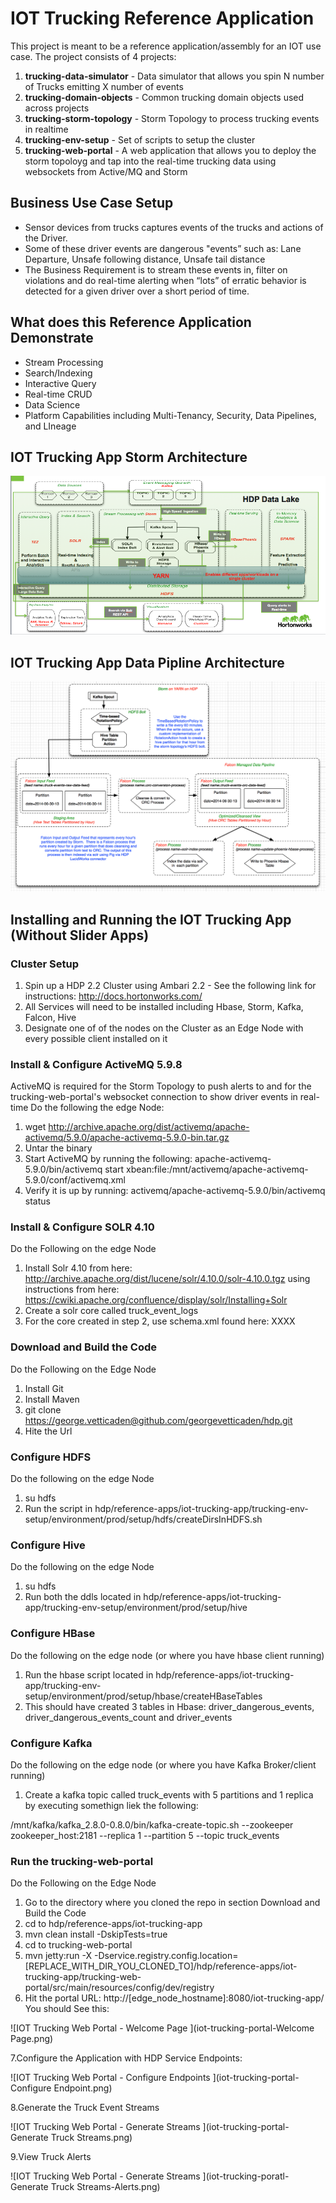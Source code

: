 # IOT Trucking Reference Application
This project is meant to be a reference application/assembly for an IOT use case. The project consists of 4 projects:

1. **trucking-data-simulator** - Data simulator that allows you spin N number of Trucks emitting X number of events
2. **trucking-domain-objects** - Common trucking domain objects used across projects
3. **trucking-storm-topology** - Storm Topology to process trucking events in realtime
4. **trucking-env-setup** - Set of scripts to setup the cluster
5. **trucking-web-portal** - A web application that allows you to deploy the storm topoloyg and tap into the real-time trucking data using websockets from Active/MQ and Storm

## Business Use Case Setup

* Sensor devices from trucks captures events of the trucks and actions of the Driver.
* Some of these driver events are dangerous "events” such as: Lane Departure, Unsafe following distance, Unsafe tail distance
* The Business Requirement is to stream these events in, filter on violations and do real-time alerting when “lots” of erratic behavior is detected for a given driver over a short period of time.

## What does this Reference Application Demonstrate
* Stream Processing
* Search/Indexing
* Interactive Query
* Real-time CRUD
* Data Science
* Platform Capabilities including Multi-Tenancy, Security, Data Pipelines, and LIneage

## IOT Trucking App Storm Architecture 

![Architecture Diagram](iot-trucking-architecture.png)

## IOT Trucking App Data Pipline Architecture 
![Architecture Diagram Data Pipline ](iot-trucking-architecture-data-pipleline.png)

## Installing and Running the IOT Trucking App (Without Slider Apps)

### Cluster Setup
1. Spin up a HDP 2.2 Cluster using Ambari 2.2 - See the following link for instructions: http://docs.hortonworks.com/
2. All Services will need to be installed including Hbase, Storm, Kafka, Falcon, Hive
3. Designate one of of the nodes on the Cluster as an Edge Node with every possible client installed on it


### Install & Configure ActiveMQ 5.9.8
ActiveMQ is required for the Storm Topology to push alerts to and for the trucking-web-portal's websocket connection to show driver events in real-time
Do the following the edge Node:

1. wget http://archive.apache.org/dist/activemq/apache-activemq/5.9.0/apache-activemq-5.9.0-bin.tar.gz
2. Untar the binary
3. Start ActiveMQ by running the following: 
apache-activemq-5.9.0/bin/activemq start xbean:file:/mnt/activemq/apache-activemq-5.9.0/conf/activemq.xml
4. Verify it is up by running:
activemq/apache-activemq-5.9.0/bin/activemq status

### Install & Configure SOLR 4.10
Do the Following on the edge Node

1. Install Solr 4.10 from here: http://archive.apache.org/dist/lucene/solr/4.10.0/solr-4.10.0.tgz using instructions from here: https://cwiki.apache.org/confluence/display/solr/Installing+Solr
2. Create a solr core called truck_event_logs
3. For the core created in step 2, use schema.xml found here: XXXX


### Download and Build the Code
Do the Following on the Edge Node

1. Install Git
2. Install Maven
3. git clone https://george.vetticaden@github.com/georgevetticaden/hdp.git
6. Hite the Url

### Configure HDFS
Do the following on the edge Node

1. su hdfs
2. Run the script in hdp/reference-apps/iot-trucking-app/trucking-env-setup/environment/prod/setup/hdfs/createDirsInHDFS.sh

### Configure Hive
Do the following on the edge Node

1. su hdfs
2. Run both the ddls located in hdp/reference-apps/iot-trucking-app/trucking-env-setup/environment/prod/setup/hive


### Configure HBase
Do the following on the edge node (or where you have hbase client running)

1. Run the hbase script located in hdp/reference-apps/iot-trucking-app/trucking-env-setup/environment/prod/setup/hbase/createHBaseTables
2. This should have created 3 tables in Hbase: driver_dangerous_events, driver_dangerous_events_count and driver_events
 

### Configure Kafka
Do the following on the edge node (or where you have Kafka Broker/client running)

1. Create a kafka topic called truck_events with 5 partitions and 1 replica by executing somethign liek the following: 

/mnt/kafka/kafka_2.8.0-0.8.0/bin/kafka-create-topic.sh --zookeeper zookeeper_host:2181 --replica 1 --partition 5 --topic truck_events 



### Run the trucking-web-portal
Do the Following on the Edge Node

1. Go to the directory where you cloned the repo in section Download and Build the Code
2. cd to hdp/reference-apps/iot-trucking-app
3. mvn clean install -DskipTests=true
4. cd to trucking-web-portal
5. mvn jetty:run -X -Dservice.registry.config.location=[REPLACE_WITH_DIR_YOU_CLONED_TO]/hdp/reference-apps/iot-trucking-app/trucking-web-portal/src/main/resources/config/dev/registry
6. Hit the portal URL: http://[edge_node_hostname]:8080/iot-trucking-app/ You should See this:

![IOT Trucking Web Portal - Welcome Page ](iot-trucking-portal-Welcome Page.png)

7.Configure the Application with HDP Service Endpoints:

![IOT Trucking Web Portal - Configure Endpoints ](iot-trucking-portal-Configure Endpoint.png)

8.Generate the Truck Event Streams

![IOT Trucking Web Portal - Generate Streams ](iot-trucking-portal-Generate Truck Streams.png)

9.View Truck Alerts

![IOT Trucking Web Portal - Generate Streams ](iot-trucking-poratl-Generate Truck Streams-Alerts.png)









